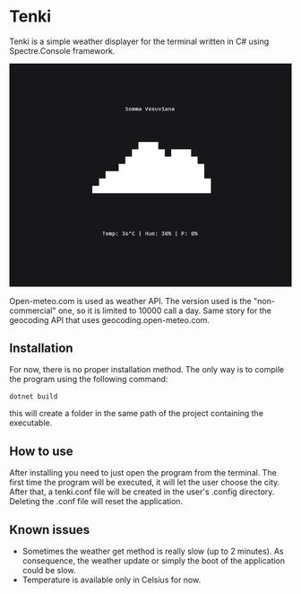 # Tenki

Tenki is a simple weather displayer for the terminal written in C# using Spectre.Console framework.

![preview](https://github.com/Antoniowski/tenki/blob/main/tenki_preview.png?raw=true)


Open-meteo.com  is used as weather API. The version used is the "non-commercial" one, so it is limited to 10000 call 
a day. Same story for the geocoding API that uses geocoding.open-meteo.com.

## Installation
For now, there is no proper installation method. The only way is to compile the program using the following command:
```
dotnet build
```
this will create a folder in the same path of the project containing the executable.

## How to use
After installing you need to just open the program from the terminal.
The first time the program will be executed, it will let the user choose the city. After that, a tenki.conf file will be created in the user's
.config directory.
Deleting the .conf file will reset the application.

## Known issues
- Sometimes the weather get method is really slow (up to 2 minutes). As consequence, the weather update or simply the boot of the application could be 
slow.  
- Temperature is available only in Celsius for now.

